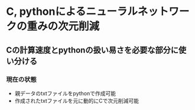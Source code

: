 # C, pythonによるニューラルネットワークの重みの次元削減
## Cの計算速度とpythonの扱い易さを必要な部分に使い分ける

### 現在の状態
* 親データのtxtファイルをpythonで作成可能
* 作成されたtxtファイルを元に動的にCで次元削減可能